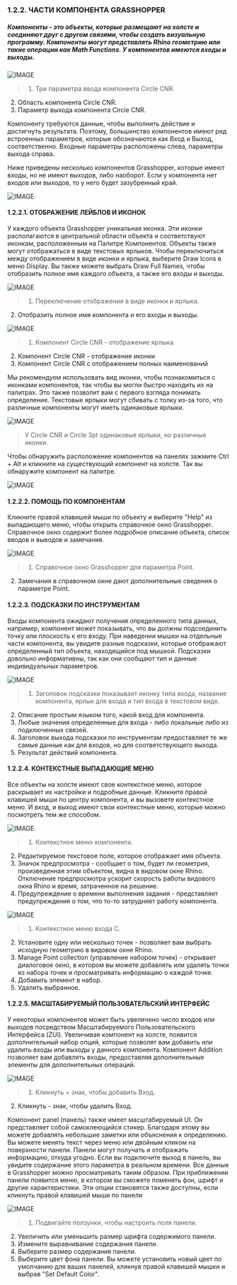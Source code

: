 ### 1.2.2. ЧАСТИ КОМПОНЕНТА GRASSHOPPER

##### Компоненты - это объекты, которые размещают на холсте и соединяют друг с другом связями, чтобы создать визуальную программу. Компоненты могут представлять Rhino геометрию или такие операции как Math Functions. У компонентов имеются входы и выходы.

![IMAGE](images/1-2-2/1-2-2_001-component-parts.png)
>1. Три параметра ввода компонента Circle CNR.
2. Область компонента Circle CNR.
3. Параметр выхода компонента Circle CNR.

Компоненту требуются данные, чтобы выполнить действие и достигнуть результата. Поэтому, большинство компонентов имеют ряд встроенных параметров, которые обозначаются как Вход и Выход, соответственно. Входные параметры расположены слева, параметры выхода справа.

Ниже приведены несколько компонентов Grasshopper, которые имеют входы, но не имеют выходов, либо наоборот. Если у компонента нет входов или выходов, то у него будет зазубренный край.

![IMAGE](images/1-2-2/1-2-2_002-components-without-outputs.png)

#### 1.2.2.1. ОТОБРАЖЕНИЕ ЛЕЙБЛОВ И ИКОНОК
У каждого объекта Grasshopper уникальная иконка. Эти иконки располагаются в центральной области объекта и соответствуют иконкам, расположенным на Палитре Компонентов. Объекты также могут отображаться в виде текстовых ярлыков. Чтобы переключиться между отображением в виде иконки и ярлыка, выберите Draw Icons в меню Display. Вы также можете выбрать Draw Full Names, чтобы отобразить полное имя каждого объекта, а также его входы и выходы.

![IMAGE](images/1-2-2/1-2-2_003-label-icon-screenshot.png)
>1. Переключение отображения в виде иконки и ярлыка.
2. Отобразить полное имя компонента и его входы и выходы.

![IMAGE](images/1-2-2/1-2-2_004-label-icon-fullnames.png)
>1. Компонент Circle CNR - отображение ярлыка
2. Компонент Circle CNR - отображение иконки
3. Компонент Circle CNR с отображением полных наименований


Мы рекомендуем использовать вид иконки, чтобы познакомиться с иконками компонентов, так чтобы вы могли быстро находить их на палитрах. Это также позволит вам с первого взгляда понимать определение. Текстовые ярлыки могут сбивать с толку из-за того, что различные компоненты могут иметь одинаковые ярлыки.

![IMAGE](images/1-2-2/1-2-2_005-circle-label-vs-icon.png)
>У Circle CNR и Circle 3pt одинаковые ярлыки, но различные иконки.

Чтобы обнаружить расположение компонентов на панелях зажмите Ctrl + Alt и кликните на существующий компонент на холсте. Так вы обнаружите компонент на палитре.

![IMAGE](images/1-2-2/1-2-2_006-reveal-location.png)

#### 1.2.2.2. ПОМОЩЬ ПО КОМПОНЕНТАМ
Кликните правой клавишей мыши по объекту и выберите "Help" из выпадающего меню, чтобы открыть справочное окно Grasshopper. Справочное окно содержит более подробное описание объекта, список вводов и выводов и замечания.

![IMAGE](images/1-2-2/1-2-2_007-component-help.png)
>1. Справочное окно Grasshopper для параметра Point.
2. Замечания в справочном окне дают дополнительные сведения о параметре Point.

#### 1.2.2.3. ПОДСКАЗКИ ПО ИНСТРУМЕНТАМ
Входы компонента ожидают получения определенного типа данных, например, компонент может показывать, что вы должны подсоединить точку или плоскость к его входу. При наведении мышки на отдельные части компонента, вы увидите разные подсказки, которые отображают определенный тип объекта, находящийся под мышкой. Подсказки довольно информативны, так как они сообщают тип и данные индивидуальных параметров.

![IMAGE](images/1-2-2/1-2-2_008-tool-tips.png)
>1. Заголовок подсказки показывает иконку типа входа, название компонента, ярлык для входа и тип входа в текстовом виде.
2. Описание простым языком того, какой вход для компонента.
3. Любые значения определенные для входа - либо локальные либо из подключенных связей.
4. Заголовок выхода подсказки по инструментам предоставляет те же самые данные как для входов, но для соответствующего выхода.
5. Результат действий компонента.

#### 1.2.2.4. КОНТЕКСТНЫЕ ВЫПАДАЮЩИЕ МЕНЮ
Все объекты на холсте имеют свое контекстное меню, которое раскрывает их настройки и подробные данные. Кликните правой клавишей мыши по центру компонента, и вы вызовете контекстное меню. И вход, и выход имеют свои контекстные меню, которые можно посмотреть тем же способом.

![IMAGE](images/1-2-2/1-2-2_009-context-menus-a.png)
>1. Контекстное меню компонента.
2. Редактируемое текстовое поле, которое отображает имя объекта.
3. Значок предпросмотра - сообщает о том, будет ли геометрия, произведенная этим объектом, видна в видовом окне Rhino. Отключение предпросмотра ускорит скорость работы видового окна Rhino и время, затраченное на решение.
4. Предупреждение о времени выполнения задания - представляет предупреждения о том, что то-то затрудняет работу компонента.

![IMAGE](images/1-2-2/1-2-2_010-context-menus-b.png)
>1. Контекстное меню входа С.
2. Установите одну или несколько точек - позволяет вам выбрать исходную геометрию в видовом окне Rhino.
3. Manage Point collection (управление набором точек) - открывает диалоговое окно, в котором вы можете добавлять или удалять точки из набора точек и просматривать информацию о каждой точке.
4. Добавить элемент в набор.
5. Удалить выбранное.

#### 1.2.2.5. МАСШТАБИРУЕМЫЙ ПОЛЬЗОВАТЕЛЬСКИЙ ИНТЕРФЕЙС
У некоторых компонентов может быть увеличено число входов или выходов посредством Масштабируемого Пользовательского Интерфейса (ZUI). Увеличивая компонент на холсте, появится дополнительный набор опций, которые позволят вам добавить или удалить входы или выходы у данного компонента. Компонент Addition позволяет вам добавлять входы, предоставляя дополнительные элементы для дополнительных операций.

![IMAGE](images/1-2-2/1-2-2_011-zoomable-ui.png)
>1. Кликнуть + знак, чтобы добавить Вход.
2. Кликнуть - знак, чтобы удалить Вход.

Компонент panel (панель) также имеет масштабируемый UI. Он представляет собой самоклеющийся стикер. Благодаря этому вы можете добавлять небольшие заметки или объяснения к определению. Вы можете менять текст через меню или двойным кликом на поверхности панели. Панели могут получать и отображать информацию, откуда угодно. Если вы подключите выход в панель, вы увидите содержание этого параметра в реальном времени. Все данные в Grasshopper можно просматривать таким образом. При приближении панели появится меню, в котором вы сможете поменять фон, шрифт и другие характеристики. Эти опции становятся также доступны, если кликнуть правой клавишей мыши по панели

![IMAGE](images/1-2-2/1-2-2_012-zoomable-panel.png)
>1. Подвигайте ползунки, чтобы настроить поля панели.
2. Увеличить или уменьшить размер шрифта содержимого панели.
3. Измените выравнивание содержания панели.
4. Выберите размер содержания панели.
5. Выберите цвет фона панели. Вы можете установить новый цвет по умолчанию для ваших панелей, кликнув правой клавишей мышки и выбрав "Set Default Color".

